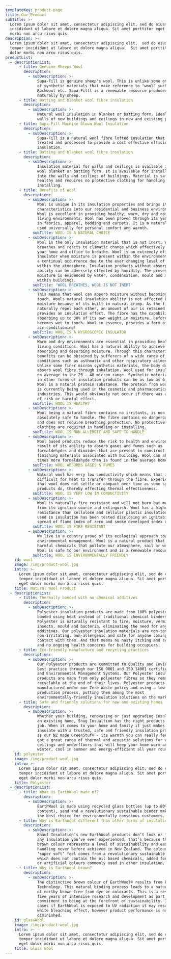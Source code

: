 ```yaml
---
templateKey: product-page
title: Our Product
subTitle: >-
  Lorem ipsum dolor sit amet, consectetur adipiscing elit, sed do eiusmod tempor
  incididunt ut labore et dolore magna aliqua. Sit amet porttitor eget dolor
  morbi non arcu risus quis. 
description: >-
  Lorem ipsum dolor sit amet, consectetur adipiscing elit,  sed do eiusmod
  tempor incididunt ut labore et dolore magna aliqua.  Sit amet porttitor eget
  dolor morbi non arcu risus quis.
productList:
  - descriptionList:
      - title: Genuine Sheeps Wool
        description:
          - subDescription: >-
              Supa-Fill is genuine sheep's wool. This is unlike some other forms
              of synthetic materials that make reference to "wool" such as
              Rockwool etc. Supa-Filll is a renewable resource produced
              naturally by sheep.
      - title: Batting and blanket wool fibre insulation
        description:
          - subDescription: >-
              Natural wool insulation in blanket or batting form. Ideal for
              walls of new buildings and ceilings in new and existing premises.
      - title: Supa-Fill Machine Blown Wool Insulation
        description:
          - subDescription: >-
              Supa-Fill is a natural wool fibre lofted insulation that has been
              treated and processed to provide a cost effective efficient
              insulation.
      - title: Batting and blanket wool fibre insulation
        description:
          - subDescription: >-
              Insulation material for walls and ceilings is available in either
              wool blanket or batting form. It is available for installation
              into the walls and ceilings of buildings. Material is safe and
              healthy and requires no protective clothing for handling or
              installing.
      - title: Benefits of Wool
        description:
          - subDescription: >-
              Wool is unique in its insulation properties and brings its proven
              characteristics into our residential and business environments.
              Wool is excellent in providing healthy, warm, dry and comfortable
              living environments. Wool has been proven through its years of use
              in fabrics, apparel, bedding and carpets. It is a natural fibre
              used universally for personal comfort and warmth.
            subTitle: WOOL IS A NATURAL CHOICE
          - subDescription: >-
              Wool is the only insulation material that is not inert. Wool fibre
              breathes and reacts to climatic change which effectively allows
              your home and office to breathe. Wool is an extremely effective
              insulator when moisture is present within the environment. This is
              a continual occurrence due to the ever changing level of humidity
              within the atmosphere. Insulation products without absorption
              ability can be adversely effected by humidity. The presence of
              moisture is evidenced by water, condensation, mould and mildew
              within buildings.
            subTitle: 'WOOL BREATHES, WOOL IS NOT INERT'
          - subDescription: >-
              This means that wool can absorb moisture without becoming wet to
              touch. Wools natural insulation ability is not affected by
              moisture because of its built in natural crimp. As the fibres
              naturally repel each other, an amount of air is retained which
              provides an insulation effect. The fibre has the capability of
              absorbing up to 30% of its own weight in moisture, before it
              becomes wet to touch. Wool in essence, provides a form of natural
              air-conditioning!
            subTitle: WOOL IS A HYGROSCOPIC INSULATOR
          - subDescription: >-
              Warm and dry environments are essential in providing healthy
              living conditions. Wool has a natural ability to achieve this by
              absorbing and desorbing moisture. Through this characteristic,
              benefits can be obtained by sufferers of a wide range of health
              conditions such as asthmatic and other respiratory ailments.
              Unlike some finer micron synthetic materials, the body does not
              absorb wool fibre through inhalation. Wool used for insulation is
              on average in the 25 – 40 micron range. Synthetic materials used
              in other forms of insulation products can be as low as 6 micron.
              Wool is a natural protein substance. The protein from wool fibre
              is currently being used in the cosmetic and pharmaceutical
              industries. This would obviously not occur if there was an element
              of risk or harmful effect.
            subTitle: WOOL IS HEALTHY
          - subDescription: >-
              Wool being a natural fibre contains no irritants, is non toxic and
              absolutely safe to handle. The fibre contains no dangerous dust
              and does not require breathing protection. No protective gloves or
              clothing are required in handling or installing.
            subTitle: WOOL IS NON ALLERGIC AND SAFE TO HANDLE
          - subDescription: >-
              Wool based products reduce the risk to health and environment as a
              result of its ability to absorb gases and fumes such as
              formaldehydes and dioxides that are present in construction and
              finishing materials associated with building. Wool can absorb many
              times more formaldahyde than is found in the average home.
            subTitle: WOOL ABSORBS GASES & FUMES
          - subDescription: >-
              Natural wool has very low conductivity which means that it is very
              difficult for heat to transfer through the fibre. Experience shows
              that wool does not settle or compact over time as some synthetic
              products do, thereby effecting thermal effectiveness.
            subTitle: WOOL IS VERY LOW IN CONDUCTIVITY
          - subDescription: >-
              Wool is naturally fire resistant and will not burn but melt away
              from its ignition source and extinguish. Wool has a higher fire
              resistance than cellulose and cellular plastic insulation. Wool
              used in insulation has been tested disclosing an ignitability and
              spread of flame index of zero and smoke developed index of 5.
            subTitle: WOOL IS FIRE RESISTANT
          - subDescription: >-
              We live in a country proud of its ecological approach towards
              environmental management. Wool is a natural product that emits no
              harmful chemicals that pollute our atmosphere, soil or water ways.
              Wool is safe to our environment and is a renewable resource.
            subTitle: WOOL IS ENVIRONMENTALLY FRIENDLY
    id: wool
    image: /img/product-wool.jpg
    intro: >-
      Lorem ipsum dolor sit amet, consectetur adipiscing elit, sed do eiusmod
      tempor incididunt ut labore et dolore magna aliqua. Sit amet porttitor
      eget dolor morbi non arcu risus quis.
    title: Natural Wool Product
  - descriptionList:
      - title: Thermally bonded with no chemical additives
        description:
          - subDescription: >-
              Polyester insulation products are made from 100% polyester fibre,
              bonded using heat instead of traditional chemical binders.
              Polyester is naturally resistant to fire, moisture, vermin,
              insects, mould and bacteria, eliminating the need for any chemical
              additives. Our polyester insulation materials are non-toxic,
              non-irritating, non-allergenic and safe for anyone coming into
              contact with them. And that means no nasty itching and scratching
              and no ongoing health concerns for building occupiers.
      - title: Eco-friendly manufacture and recycling practices
        description:
          - subDescription: >-
              Our Polyester products are committed to Quality and Environmental
              best practice through our ISO 9001 and ISO 14001 certified Quality
              and Environmental Management Systems. Our Polyester insulation
              products are made from only polyester fibres so they remain fully
              recyclable at the end of their lives. Polyester products are
              manufactured under our Zero Waste policy and using a low-energy
              production process, putting them among the most
              environmentally-friendly insulation solutions on the market.
      - title: Safe and friendly solutions for new and existing homes
        description:
          - subDescription: >-
              Whether your building, renovating or just upgrading insulation in
              an existing home, Snug Insualtion has the right products for the
              job. When it comes to your home and family it just makes sense to
              insulate with a trusted, safe and friendly insulation product such
              as our NZ made GreenStuf® - its warmth you can really feel. We’ve
              got a great range of thermal and acoustic solutions for walls,
              ceilings and underfloors that will keep your home warm and dry in
              winter, cool in summer and energy-efficient all year round.
    id: polyester
    image: /img/product-wool.jpg
    intro: >-
      Lorem ipsum dolor sit amet, consectetur adipiscing elit, sed do eiusmod
      tempor incididunt ut labore et dolore magna aliqua. Sit amet porttitor
      eget dolor morbi non arcu risus quis.
    title: Polyester
  - descriptionList:
      - title: What is EarthWool made of?
        description:
          - subDescription: >-
              EarthWool is made using recycled glass bottles (up to 80% recycled
              content), sand and a revolutionary sustainable binder making it
              the best choice for environmentally conscious customers.
      - title: Why is EarthWool different than other forms of insulation?
        description:
          - subDescription: >-
              Knauf Insulation’s new EarthWool products don’t look or feel like
              any insulation you’ve ever experienced, that’s because the natural
              brown colour represents a level of sustainability and ease of
              handling never before achieved in New Zealand. The colour and
              ‘super soft’ feel comes from a revolutionary sustainable binder
              which does not contain the oil based chemicals, added formaldehyde
              or artificial colours commonly used in other insulation.
      - title: Why is EarthWool brown?
        description:
          - subDescription: >-
              The distinctive brown colour of EarthWool® results from ECOSE®
              Technology. This natural binding process leads to a natural shade
              of earthy brown—free from dye or colorants. This is a result of
              five years of intensive research and development as part of our
              commitment to being at the forefront of sustainability. In some
              cases if EarthWool is exposed to UV radiation it may result in a
              white bleaching effect, however product performance is not
              diminished.
    id: glassWool
    image: /img/product-wool.jpg
    intro: >-
      Lorem ipsum dolor sit amet, consectetur adipiscing elit, sed do eiusmod
      tempor incididunt ut labore et dolore magna aliqua. Sit amet porttitor
      eget dolor morbi non arcu risus quis.
    title: Glass Wool
---
```


